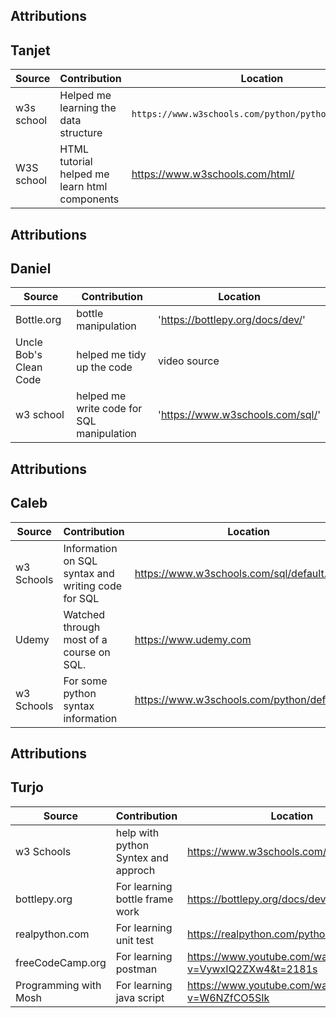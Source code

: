## Attributions
## Tanjet 

| Source     | Contribution                                  | Location                         |
|------------|-----------------------------------------------|----------------------------------|
| w3s school | Helped me learning the data structure         | `https://www.w3schools.com/python/python_ref_set.asp`                       |
| W3S school | HTML tutorial helped me learn html components |https://www.w3schools.com/html/|


## Attributions
## Daniel

| Source                  | Contribution                              | Location                         |
|-------------------------|-------------------------------------------|----------------------------------|
| Bottle.org              | bottle manipulation                       | 'https://bottlepy.org/docs/dev/' |
| Uncle Bob's Clean Code  | helped me tidy up the code                | video source                     |
| w3 school               | helped me write code for SQL manipulation | 'https://www.w3schools.com/sql/' |

## Attributions
## Caleb

| Source     | Contribution                                       | Location                                     |
|------------|----------------------------------------------------|----------------------------------------------|
| w3 Schools | Information on SQL syntax and writing code for SQL | https://www.w3schools.com/sql/default.asp    |
| Udemy      | Watched through most of a course on SQL.           | https://www.udemy.com                        |
| w3 Schools | For some python syntax information                 | https://www.w3schools.com/python/default.asp |

## Attributions
## Turjo

| Source | Contribution                        | Location           |
|-----|-------------------------------------|--------------------|
| w3 Schools | help with python Syntex and approch | https://www.w3schools.com/sql/default.asp |
| bottlepy.org | For learning bottle frame work      | https://bottlepy.org/docs/dev/tutorial.html                   |
 | realpython.com | For learning unit test              | https://realpython.com/python-testing/ |
| freeCodeCamp.org    | For learning postman                | https://www.youtube.com/watch?v=VywxIQ2ZXw4&t=2181s |
| Programming with Mosh   | For learning java script            | https://www.youtube.com/watch?v=W6NZfCO5SIk |